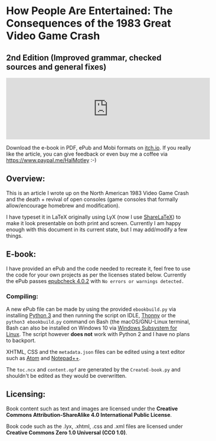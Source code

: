 # How People Are Entertained: The Consequences of the 1983 Great Video Game Crash
## 2nd Edition (Improved grammar, checked sources and general fixes)

<iframe frameborder="0" src="https://itch.io/embed/243601" width="552" height="167"></iframe>

Download the e-book in PDF, ePub and Mobi formats on [itch.io](https://inferno986return.itch.io/how-we-are-entertained). If you really like the article, you can give feedback or even buy me a coffee via https://www.paypal.me/HalMotley :-)

## Overview:

This is an article I wrote up on the North American 1983 Video Game Crash and the death + revival of open consoles (game consoles that formally allow/encourage homebrew and modification).

I have typeset it in LaTeX originally using LyX (now I use [ShareLaTeX](https://www.sharelatex.com/)) to make it look presentable on both print and screen. Currently I am happy enough with this document in its current state, but I may add/modify a few things.

## E-book:

I have provided an ePub and the code needed to recreate it, feel free to use the code for your own projects as per the licenses stated below. Currently the ePub passes [epubcheck 4.0.2](https://github.com/IDPF/epubcheck) with `No errors or warnings detected.`

### Compiling:

A new ePub file can be made by using the provided `ebookbuild.py` via installing [Python 3](https://www.python.org/downloads/) and then running the script on IDLE, [Thonny](http://thonny.org/) or the `python3 ebookbuild.py` command on Bash (the macOS/GNU-Linux terminal, Bash can also be installed on Windows 10 via [Windows Subsystem for Linux](https://lifehacker.com/how-to-get-started-with-the-windows-subsystem-for-linux-1828952698). The script however **does not** work with Python 2 and I have no plans to backport.

XHTML, CSS and the `metadata.json` files can be edited using a text editor such as [Atom](https://atom.io/) and [Notepad++](https://notepad-plus-plus.org/).

The `toc.ncx` and `content.opf` are generated by the `CreateE-book.py` and shouldn't be edited as they would be overwritten.

## Licensing:

Book content such as text and images are licensed under the **Creative Commons Attribution-ShareAlike 4.0 International Public License**.

Book code such as the .lyx, .xhtml, .css and .xml files are licensed under **Creative Commons Zero 1.0 Universal (CC0 1.0)**.

